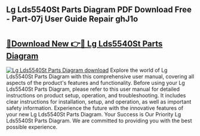 ## Lg Lds5540St Parts Diagram PDF Download Free - Part-07j User Guide Repair ghJ1o

# <h2><a href="http://dfse70.blite.top/?on=Lg+Lds5540St+Parts+Diagram">🔗Download New 👉🔴 Lg Lds5540St Parts Diagram</a></h2>

[![Lg Lds5540St Parts Diagram download](https://i.imgur.com/lujVjoI.png)](http://dfse70.blite.top/?on=Lg+Lds5540St+Parts+Diagram)
Explore the world of Lg Lds5540St Parts Diagram with this comprehensive user manual, covering all aspects of the product's features and functionality. Before using your Lg Lds5540St Parts Diagram, please refer to this user manual for detailed instructions on product setup, operation, and troubleshooting. It includes clear instructions for installation, setup, and operation, as well as important safety information. Experience the future with the innovative features of your new Lg Lds5540St Parts Diagram. Your Success is Our Priority Lg Lds5540St Parts Diagram. We are committed to providing you with the best possible experience.
